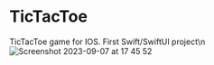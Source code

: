 # TicTacToe

TicTacToe game for IOS. First Swift/SwiftUI project\n
![Screenshot 2023-09-07 at 17 45 52](https://github.com/vihucode/TicTacToe/assets/105156282/df771622-a532-401c-b9b2-d609aeec8932)
